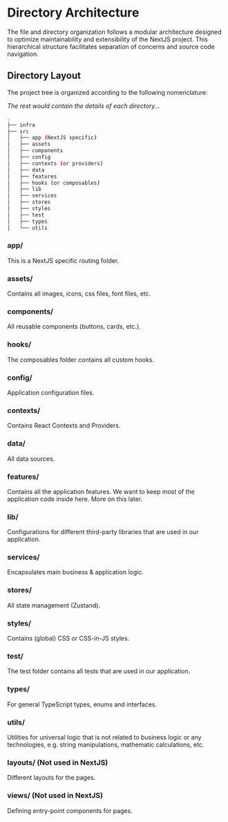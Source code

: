 # Directory Architecture
The file and directory organization follows a modular architecture designed to optimize maintainability and extensibility of the NextJS project. This hierarchical structure facilitates separation of concerns and source code navigation.

## Directory Layout
The project tree is organized according to the following nomenclature:

*The rest would contain the details of each directory...*

```bash
.
├── infra
├── src
│   ├── app (NextJS specific)
│   ├── assets
│   ├── components
│   ├── config
│   ├── contexts (or providers)
│   ├── data
│   ├── features
│   ├── hooks (or composables)
│   ├── lib
│   ├── services
│   ├── stores
│   ├── styles
│   ├── test
│   ├── types
│   └── utils
```

### app/
This is a NextJS specific routing folder.

### assets/
Contains all images, icons, css files, font files, etc.

### components/
All reusable components (buttons, cards, etc.).

### hooks/
The composables folder contains all custom hooks.

### config/
Application configuration files.

### contexts/
Contains React Contexts and Providers.

### data/
All data sources.

### features/
Contains all the application features. We want to keep most of the application code inside here. More on this later.

### lib/
Configurations for different third-party libraries that are used in our application.

### services/
Encapsulates main business & application logic.

### stores/
All state management (Zustand).

### styles/
Contains (global) CSS or CSS-in-JS styles.

### test/
The test folder contains all tests that are used in our application.

### types/
For general TypeScript types, enums and interfaces.

### utils/
Utilities for universal logic that is not related to business logic or any technologies, e.g. string manipulations, mathematic calculations, etc.

### layouts/ (Not used in NextJS)
Different layouts for the pages.

### views/ (Not used in NextJS)
Defining entry-point components for pages.